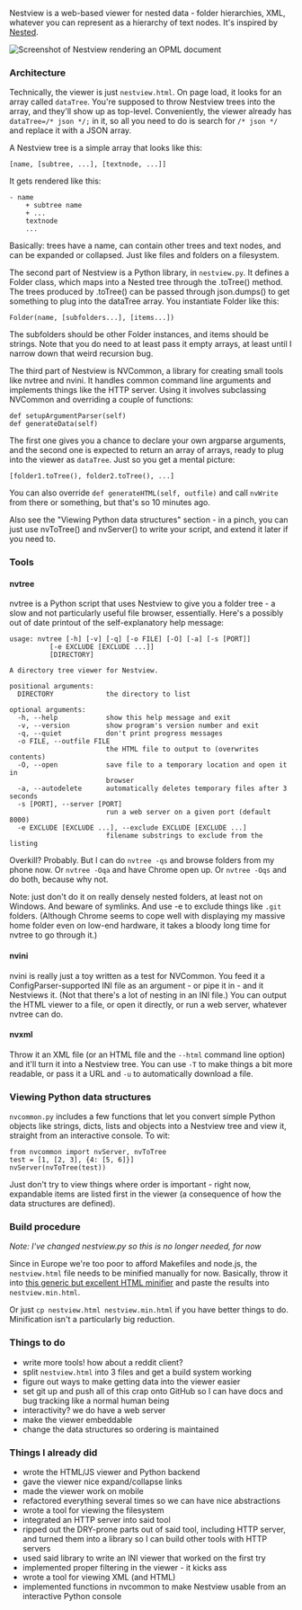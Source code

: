 Nestview is a web-based viewer for nested data - folder hierarchies, XML, whatever you can represent as a hierarchy of text nodes. It's inspired by [Nested](http://orteil.dashnet.org/nested).

![Screenshot of Nestview rendering an OPML document](http://i.imgur.com/WJxhitJ.png)

### Architecture

Technically, the viewer is just `nestview.html`. On page load, it looks for an array called `dataTree`. You're supposed to throw Nestview trees into the array, and they'll show up as top-level. Conveniently, the viewer already has `dataTree=/* json */;` in it, so all you need to do is search for `/* json */` and replace it with a JSON array.

A Nestview tree is a simple array that looks like this:

	[name, [subtree, ...], [textnode, ...]]

It gets rendered like this:

	- name
		+ subtree name
		+ ...
		textnode
		...

Basically: trees have a name, can contain other trees and text nodes, and can be expanded or collapsed. Just like files and folders on a filesystem.

The second part of Nestview is a Python library, in `nestview.py`. It defines a Folder class, which maps into a Nested tree through the .toTree() method. The trees produced by .toTree() can be passed through json.dumps() to get something to plug into the dataTree array. You instantiate Folder like this:

	Folder(name, [subfolders...], [items...])

The subfolders should be other Folder instances, and items should be strings. Note that you do need to at least pass it empty arrays, at least until I narrow down that weird recursion bug.

The third part of Nestview is NVCommon, a library for creating small tools like nvtree and nvini. It handles common command line arguments and implements things like the HTTP server. Using it involves subclassing NVCommon and overriding a couple of functions:

	def setupArgumentParser(self)
	def generateData(self)

The first one gives you a chance to declare your own argparse arguments, and the second one is expected to return an array of arrays, ready to plug into the viewer as `dataTree`. Just so you get a mental picture:

	[folder1.toTree(), folder2.toTree(), ...]

You can also override `def generateHTML(self, outfile)` and call `nvWrite` from there or something, but that's so 10 minutes ago.

Also see the "Viewing Python data structures" section - in a pinch, you can just use nvToTree() and nvServer() to write your script, and extend it later if you need to.


### Tools

#### nvtree

nvtree is a Python script that uses Nestview to give you a folder tree - a slow and not particularly useful file browser, essentially. Here's a possibly out of date printout of the self-explanatory help message:

	usage: nvtree [-h] [-v] [-q] [-o FILE] [-O] [-a] [-s [PORT]]
              [-e EXCLUDE [EXCLUDE ...]]
              [DIRECTORY]

	A directory tree viewer for Nestview.

	positional arguments:
	  DIRECTORY             the directory to list

	optional arguments:
	  -h, --help            show this help message and exit
	  -v, --version         show program's version number and exit
	  -q, --quiet           don't print progress messages
	  -o FILE, --outfile FILE
	                        the HTML file to output to (overwrites contents)
	  -O, --open            save file to a temporary location and open it in
	                        browser
	  -a, --autodelete      automatically deletes temporary files after 3 seconds
	  -s [PORT], --server [PORT]
	                        run a web server on a given port (default 8000)
	  -e EXCLUDE [EXCLUDE ...], --exclude EXCLUDE [EXCLUDE ...]
	                        filename substrings to exclude from the listing

Overkill? Probably. But I can do `nvtree -qs` and browse folders from my phone now. Or `nvtree -Oqa` and have Chrome open up. Or `nvtree -Oqs` and do both, because why not.

Note: just don't do it on really densely nested folders, at least not on Windows. And beware of symlinks. And use -e to exclude things like `.git` folders. (Although Chrome seems to cope well with displaying my massive home folder even on low-end hardware, it takes a bloody long time for nvtree to go through it.)

#### nvini

nvini is really just a toy written as a test for NVCommon. You feed it a ConfigParser-supported INI file as an argument - or pipe it in - and it Nestviews it. (Not that there's a lot of nesting in an INI file.) You can output the HTML viewer to a file, or open it directly, or run a web server, whatever nvtree can do.

#### nvxml

Throw it an XML file (or an HTML file and the `--html` command line option) and it'll turn it into a Nestview tree. You can use `-T` to make things a bit more readable, or pass it a URL and `-u` to automatically download a file.


### Viewing Python data structures

`nvcommon.py` includes a few functions that let you convert simple Python objects like strings, dicts, lists and objects into a Nestview tree and view it, straight from an interactive console. To wit:

	from nvcommon import nvServer, nvToTree
	test = [1, [2, 3], {4: [5, 6]}]
	nvServer(nvToTree(test))

Just don't try to view things where order is important - right now, expandable items are listed first in the viewer (a consequence of how the data structures are defined).


### Build procedure

*Note: I've changed nestview.py so this is no longer needed, for now*

Since in Europe we're too poor to afford Makefiles and node.js, the `nestview.html` file needs to be minified manually for now. Basically, throw it into [this generic but excellent HTML minifier](http://kangax.github.io/html-minifier/) and paste the results into `nestview.min.html`.

Or just `cp nestview.html nestview.min.html` if you have better things to do. Minification isn't a particularly big reduction.


### Things to do

* write more tools! how about a reddit client?
* split `nestview.html` into 3 files and get a build system working
* figure out ways to make getting data into the viewer easier
* set git up and push all of this crap onto GitHub so I can have docs and bug tracking like a normal human being
* interactivity? we do have a web server
* make the viewer embeddable
* change the data structures so ordering is maintained


### Things I already did

* wrote the HTML/JS viewer and Python backend
* gave the viewer nice expand/collapse links
* made the viewer work on mobile
* refactored everything several times so we can have nice abstractions
* wrote a tool for viewing the filesystem
* integrated an HTTP server into said tool
* ripped out the DRY-prone parts out of said tool, including HTTP server, and turned them into a library so I can build other tools with HTTP servers
* used said library to write an INI viewer that worked on the first try
* implemented proper filtering in the viewer - it kicks ass
* wrote a tool for viewing XML (and HTML)
* implemented functions in nvcommon to make Nestview usable from an interactive Python console
